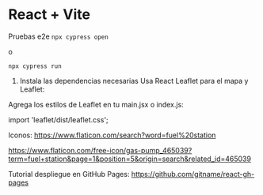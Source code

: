 # React + Vite

Pruebas e2e
`npx cypress open`

o

`npx cypress run`


1. Instala las dependencias necesarias
Usa React Leaflet para el mapa y Leaflet:

Agrega los estilos de Leaflet en tu main.jsx o index.js:

import 'leaflet/dist/leaflet.css';


Iconos: https://www.flaticon.com/search?word=fuel%20station 

https://www.flaticon.com/free-icon/gas-pump_465039?term=fuel+station&page=1&position=5&origin=search&related_id=465039

Tutorial despliegue en GitHub Pages: https://github.com/gitname/react-gh-pages 